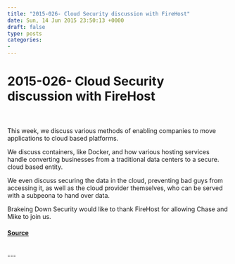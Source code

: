 ```yaml
---
title: "2015-026- Cloud Security discussion with FireHost"
date: Sun, 14 Jun 2015 23:50:13 +0000
draft: false
type: posts
categories: 
- 
---
```

# 2015-026- Cloud Security discussion with FireHost

<br/>

<br/>
This week, we discuss various methods of enabling companies to move applications to cloud based platforms. 

We discuss containers, like Docker, and how various hosting services handle converting businesses from a traditional data centers to a secure. cloud based entity.

We even discuss securing the data in the cloud, preventing bad guys from accessing it, as well as the cloud provider themselves, who can be served with a subpeona to hand over data.

Brakeing Down Security would like to thank FireHost for allowing Chase and Mike to join us.

#### [Source](https://traffic.libsyn.com/secure/brakeingsecurity/2015-026-Cloud_Security_FireHost.mp3)

<br/>
---
